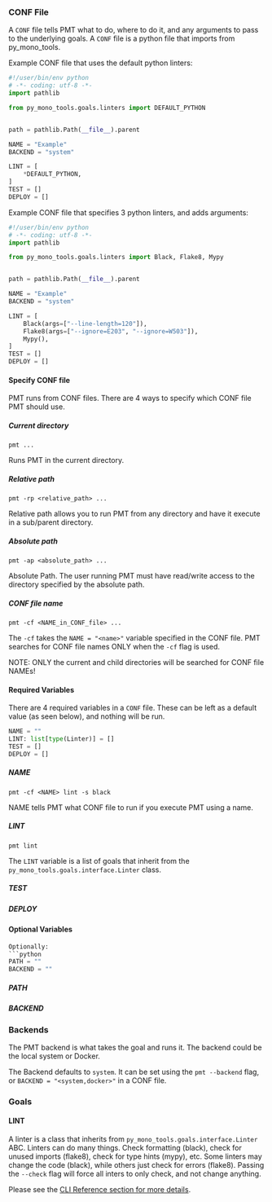 
### CONF File
A `CONF` file tells PMT what to do, where to do it, and any arguments to pass to the underlying goals.
A `CONF` file is a python file that imports from py_mono_tools.

Example CONF file that uses the default python linters:
```python
#!/user/bin/env python
# -*- coding: utf-8 -*-
import pathlib

from py_mono_tools.goals.linters import DEFAULT_PYTHON


path = pathlib.Path(__file__).parent

NAME = "Example"
BACKEND = "system"

LINT = [
    *DEFAULT_PYTHON,
]
TEST = []
DEPLOY = []
```

Example CONF file that specifies 3 python linters, and adds arguments:
```python
#!/user/bin/env python
# -*- coding: utf-8 -*-
import pathlib

from py_mono_tools.goals.linters import Black, Flake8, Mypy


path = pathlib.Path(__file__).parent

NAME = "Example"
BACKEND = "system"

LINT = [
    Black(args=["--line-length=120"]),
    Flake8(args=["--ignore=E203", "--ignore=W503"]),
    Mypy(),
]
TEST = []
DEPLOY = []
```

#### Specify CONF file

PMT runs from CONF files. There are 4 ways to specify which CONF file PMT should use.

##### Current directory
`pmt ...`

Runs PMT in the current directory.

##### Relative path
`pmt -rp <relative_path> ...`

Relative path allows you to run PMT from any directory and have it execute in a sub/parent directory.

##### Absolute path
`pmt -ap <absolute_path> ...`

Absolute Path. The user running PMT must have read/write access to the directory specified by the absolute path.

##### CONF file name
`pmt -cf <NAME_in_CONF_file> ...`

The `-cf` takes the `NAME = "<name>"` variable specified in the CONF file.
PMT searches for CONF file names ONLY when the `-cf` flag is used.

NOTE: ONLY the current and child directories will be searched for CONF file NAMEs!

#### Required Variables
There are 4 required variables in a `CONF` file. These can be left as a default value (as seen below),
and nothing will be run.
```python
NAME = ""
LINT: list[type(Linter)] = []
TEST = []
DEPLOY = []
```

##### NAME
`pmt -cf <NAME> lint -s black`

NAME tells PMT what CONF file to run if you execute PMT using a name.


##### LINT
`pmt lint`

The `LINT` variable is a list of goals that inherit from the `py_mono_tools.goals.interface.Linter` class.

##### TEST

##### DEPLOY

#### Optional Variables
```python
Optionally:
```python
PATH = ""
BACKEND = ""
```

##### PATH

##### BACKEND

### Backends

The PMT backend is what takes the goal and runs it. The backend could be the local system or Docker.

The Backend defaults to `system`.
It can be set using the `pmt --backend` flag, or `BACKEND = "<system,docker>"` in a CONF file.

### Goals

#### LINT

A linter is a class that inherits from `py_mono_tools.goals.interface.Linter` ABC. Linters can do many things.
Check formatting (black), check for unused imports (flake8), check for type hints (mypy), etc. Some linters may change
the code (black), while others just check for errors (flake8). Passing the `--check` flag will force all inters to
only check, and not change anything.

Please see the [CLI Reference section for more details](cli.md#lint).
